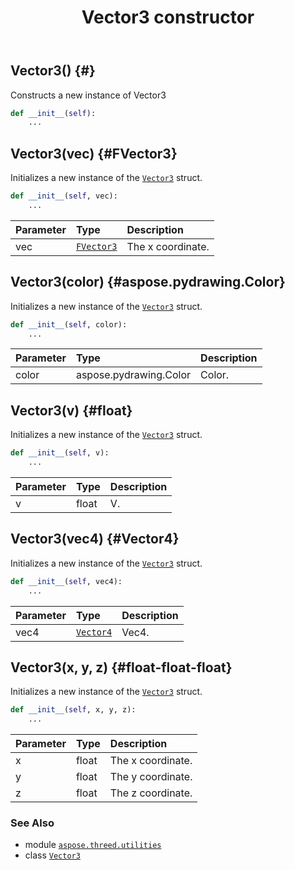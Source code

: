 ﻿---
title: Vector3 constructor
second_title: Aspose.3D for Python via .NET API References
description: 
type: docs
weight: 10
url: /python-net/aspose.threed.utilities/vector3/__init__/
is_root: false
---

## Vector3() {#}

Constructs a new instance of Vector3



```python
def __init__(self):
    ...
```




## Vector3(vec) {#FVector3}

Initializes a new instance of the [`Vector3`](/3d/python-net/aspose.threed.utilities/vector3) struct.



```python
def __init__(self, vec):
    ...
```


| Parameter | Type | Description |
| :- | :- | :- |
| vec | [`FVector3`](/3d/python-net/aspose.threed.utilities/fvector3) | The x coordinate. |


## Vector3(color) {#aspose.pydrawing.Color}

Initializes a new instance of the [`Vector3`](/3d/python-net/aspose.threed.utilities/vector3) struct.



```python
def __init__(self, color):
    ...
```


| Parameter | Type | Description |
| :- | :- | :- |
| color | aspose.pydrawing.Color | Color. |


## Vector3(v) {#float}

Initializes a new instance of the [`Vector3`](/3d/python-net/aspose.threed.utilities/vector3) struct.



```python
def __init__(self, v):
    ...
```


| Parameter | Type | Description |
| :- | :- | :- |
| v | float | V. |


## Vector3(vec4) {#Vector4}

Initializes a new instance of the [`Vector3`](/3d/python-net/aspose.threed.utilities/vector3) struct.



```python
def __init__(self, vec4):
    ...
```


| Parameter | Type | Description |
| :- | :- | :- |
| vec4 | [`Vector4`](/3d/python-net/aspose.threed.utilities/vector4) | Vec4. |


## Vector3(x, y, z) {#float-float-float}

Initializes a new instance of the [`Vector3`](/3d/python-net/aspose.threed.utilities/vector3) struct.



```python
def __init__(self, x, y, z):
    ...
```


| Parameter | Type | Description |
| :- | :- | :- |
| x | float | The x coordinate. |
| y | float | The y coordinate. |
| z | float | The z coordinate. |



### See Also
* module [`aspose.threed.utilities`](../../)
* class [`Vector3`](/3d/python-net/aspose.threed.utilities/vector3)
